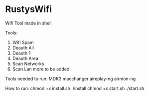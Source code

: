 # RustysWifi
Wifi Tool made in shell

Tools:
1) Wifi Spam
2) Deauth All
3) Deauth 1
4) Deauth Area
5) Scan Networks
6) Scan Lan
more to be added

Tools needed to run:
MDK3
macchanger
aireplay-ng
airmon-ng

How to run:
chmod +x install.sh
./install
chmod +x start.sh
./start.sh
